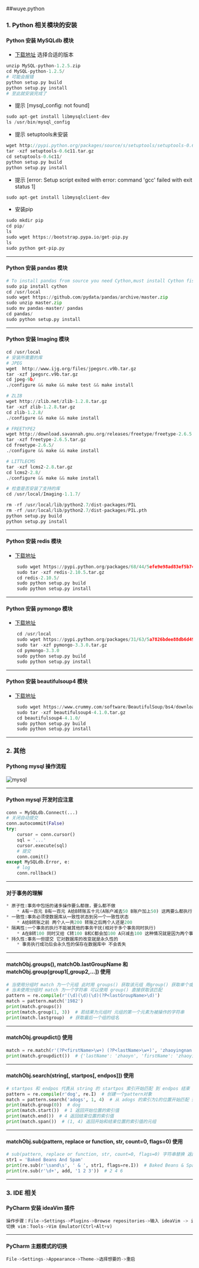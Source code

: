 ##wuye.python
### 1. Python 相关模块的安装
#### Python 安装 MySQLdb 模块
* [下载地址](https://pypi.python.org/pypi/MySQL-python) 选择合适的版本

```php
unzip MySQL-python-1.2.5.zip
cd MySQL-python-1.2.5/
# 可能会报错
python setup.py build
python setup.py install
# 至此就安装完成了
```
* 提示 [mysql_config: not found]

```php
sudo apt-get install libmysqlclient-dev
ls /usr/bin/mysql_config
```
* 提示 setuptools未安装

```php
wget http://pypi.python.org/packages/source/s/setuptools/setuptools-0.6c11.tar.gz
tar -xzf setuptools-0.6c11.tar.gz
cd setuptools-0.6c11/
python setup.py build
python setup.py install
```
* 提示 [error: Setup script exited with error: command 'gcc' failed with exit status 1]

```php
sudo apt-get install libmysqlclient-dev
```
* 安装pip
```python
sudo mkdir pip
cd pip/
ls
sudo wget https://bootstrap.pypa.io/get-pip.py
ls
sudo python get-pip.py
```

---

#### Python 安装 pandas 模块
```python
# To install pandas from source you need Cython,must install Cython fisrt
sudo pip install cython
cd /usr/local
sudo wget https://github.com/pydata/pandas/archive/master.zip
sudo unzip master.zip
sudo mv pandas-master/ pandas
cd pandas/
sudo python setup.py install
```

---

#### Python 安装 Imaging 模块

```python
cd /usr/local
# 安装所需要的库
# JPEG
wget  http://www.ijg.org/files/jpegsrc.v9b.tar.gz
tar -xzf jpegsrc.v9b.tar.gz
cd jpeg-9b/
./configure && make && make test && make install

# ZLIB
wget http://zlib.net/zlib-1.2.8.tar.gz
tar -xzf zlib-1.2.8.tar.gz
cd zlib-1.2.8/
./configure && make && make install

# FREETYPE2
wget http://download.savannah.gnu.org/releases/freetype/freetype-2.6.5.tar.gz
tar -xzf freetype-2.6.5.tar.gz
cd freetype-2.6.5/
./configure && make && make install

# LITTLECMS
tar -xzf lcms2-2.8.tar.gz 
cd lcms2-2.8/
./configure && make && make install

# 检查是否安装了支持的库
cd /usr/local/Imaging-1.1.7/

rm -rf /usr/local/lib/python2.7/dist-packages/PIL
rm -rf /usr/local/lib/python2.7/dist-packages/PIL.pth
python setup.py build
python setup.py install
```

---
#### Python 安装 redis 模块
* [下载地址](https://pypi.python.org/pypi/redis/2.10.5#downloads)

```python
	sudo wget https://pypi.python.org/packages/68/44/5efe9e98ad83ef5b742ce62a15bea609ed5a0d1caf35b79257ddb324031a/redis-2.10.5.tar.gz#md5=3b26c2b9703b4b56b30a1ad508e31083
	sudo tar -xzf redis-2.10.5.tar.gz
	cd redis-2.10.5/
	sudo python setup.py build
	sudo python setup.py install
```

---

#### Python 安装 pymongo 模块
* [下载地址](https://pypi.python.org/pypi/pymongo/3.3.0)

```python
    cd /usr/local
    sudo wget https://pypi.python.org/packages/31/63/5a7826bdee88db6d49ef1737a17de63cf6f50f8cb04f2a0339f048cb33b5/pymongo-3.3.0.tar.gz#md5=42cd12a5014fb7d3e1987ca04f5c651f
    sudo tar -xzf pymongo-3.3.0.tar.gz
    cd pymongo-3.3.0
    sudo python setup.py build
    sudo python setup.py install
```

---

#### Python 安装 beautifulsoup4 模块
* [下载地址](https://www.crummy.com/software/BeautifulSoup/bs4/download/4.0/)

```python
	sudo wget https://www.crummy.com/software/BeautifulSoup/bs4/download/4.0/beautifulsoup4-4.1.0.tar.gz
	sudo tar -xzf beautifulsoup4-4.1.0.tar.gz
	cd beautifulsoup4-4.1.0/
	sudo python setup.py build
	sudo python setup.py install
```

---

### 2. 其他
#### Pythong mysql 操作流程
![mysql](https://github.com/zhaoyingnan911/wuye.python/blob/master/images/python-mysql.png?raw=true)

---

#### Python mysql 开发时应注意
```python
conn = MySQLdb.Connect(...)
# 关闭自动提交
conn.autocommit(False)
try:
	cursor = conn.cursor()
	sql = '...'
	cursor.execute(sql)
	# 提交
	conn.comit()
except MySQLdb.Error, e:
	# log
	conn.rollback()
```

---

#### 对于事务的理解
```python
* 原子性:事务中包括的诸多操作要么都做，要么都不做
	* A有一百元 B有一百元 A给B转账五十元(A账户减去50 B账户加上50) 这两要么都执行 要么都不执行
* 一致性:事务必须使数据库从一致性状态到另一个一致性状态
	* A给B转账之前 两个人一共200 转账之后两个人还是200
* 隔离性:一个事务的执行不能被其他的事务干扰(相对于多个事务同时执行)
	* A在B转100 同时又给 C转100 B和C都会加100 A只减去100 这种情况就是因为两个事务没有隔离造成的 隔离性就是确保这种情况不会发生
* 持久性:事务一但提交 它对数据库的改变就是永久性的
	* 事务执行成功后会永久性的保存在数据库中 不会丢失
```

---

#### matchObj.groups(), matchOb.lastGroupName 和 matchObj.group(group1[,group2,...]) 使用
```python                                                              
# 当使用分组时 match 为一个元组 此时用 groups() 获取该元组 用group() 获取单个或多个指定的元组
# 当未使用分组时 match 为一个字符串 可以使用 group() 直接获取该匹配                          
pattern = re.compile(r'(\d)(\d)(\d)(?P<lastGroupName>\d)')                                   
match = pattern.match('1982')                                                                
print(match.groups())                                                                        
print(match.group(1, 3))  # 若结果为元组时 元组的第一个元素为被操作的字符串                  
print(match.lastgroup)  # 获取最后一个组的组名                                               
```

---

#### matchObj.groupdict() 使用  
```python                                                          
match = re.match(r'(?P<firstName>\w+) (?P<lastName>\w+)', 'zhaoyingnan zhaoyn')
print(match.groupdict())  # {'lastName': 'zhaoyn', 'firstName': 'zhaoyingnan'}
```

---

#### matchObj.search(string[, startpos[, endpos]]) 使用
```python
# startpos 和 endpos 代表从 string 的 startpos 索引开始匹配 到 endpos 结束 索引从0开始
pattern = re.compile(r'dog', re.I)  # 创建一个pattern对象
match = pattern.search('adogs', 1, 4)  # 从 adogs 的索引为1的位置开始匹配 到索引位置为4时结束匹配
print(match.group(0))  # dog      
print(match.start())  # 1 返回开始位置的索引值     
print(match.end())  # 4 返回结束位置的索引值            
print(match.span())  # (1, 4) 返回开始和结束位置的索引值的元组
```

---

#### matchObj.sub(pattern, replace or function, str, count=0, flags=0) 使用
```python
# sub(pattern, replace or function, str, count=0, flags=0) 字符串替换 返回替换后的字符串
str1 = 'Baked Beans And Spam'                 
print(re.sub(r'\sand\s', ' & ', str1, flags=re.I))  # Baked Beans & Spam                                                                                     
print(re.sub(r'\d+', add, '1 2 3'))  # 2 4 6
```

---

### 3. IDE 相关
#### PyCharm 安装 ideaVim 插件
```python
操作步骤：File->Settings->Plugins->Browse repositories->输入 ideaVim -> install->重启 PyCharm
切换 vim：Tools->Vim Emulator(Ctrl+Alt+v)
```
---

#### PyCharm 主题模式的切换
```python
File->Settings->Appearance->Theme->选择想要的->重启
```